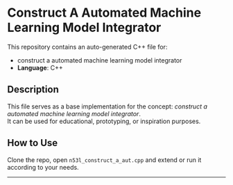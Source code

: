 # Construct A Automated Machine Learning Model Integrator

This repository contains an auto-generated C++ file for:

- construct a automated machine learning model integrator
- **Language**: C++

## Description

This file serves as a base implementation for the concept: *construct a automated machine learning model integrator*.  
It can be used for educational, prototyping, or inspiration purposes.

## How to Use

Clone the repo, open `n53l_construct_a_aut.cpp` and extend or run it according to your needs.

---


